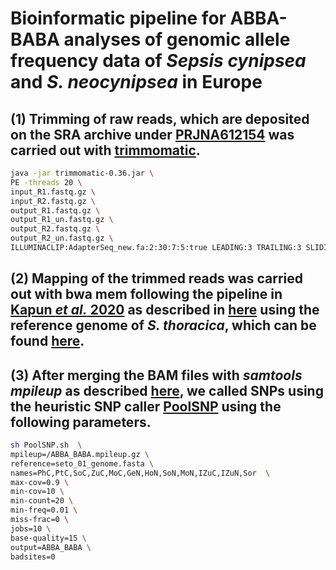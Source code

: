 # Bioinformatic pipeline for ABBA-BABA analyses of genomic allele frequency data of _Sepsis cynipsea_ and _S. neocynipsea_ in Europe

## (1) Trimming of raw reads, which are deposited on the SRA archive under [PRJNA612154](https://www.ncbi.nlm.nih.gov/bioproject?LinkName=biosample_bioproject&from_uid=14363816) was carried out with [trimmomatic](http://www.usadellab.org/cms/?page=trimmomatic).

```bash
java -jar trimmomatic-0.36.jar \
PE -threads 20 \
input_R1.fastq.gz \
input_R2.fastq.gz \
output_R1.fastq.gz \
output_R1_un.fastq.gz \
output_R2.fastq.gz \
output_R2_un.fastq.gz \
ILLUMINACLIP:AdapterSeq_new.fa:2:30:7:5:true LEADING:3 TRAILING:3 SLIDINGWINDOW:4:15 MINLEN:40
```

## (2) Mapping of the trimmed reads was carried out with bwa mem following the pipeline in [Kapun _et al._ 2020](https://academic.oup.com/mbe/article/37/9/2661/5837682) as described in [here](https://github.com/capoony/DrosEU_pipeline) using the reference genome of _S. thoracica_, which can be found [here](http://www.cgae.de/seto_01_genome_masked.fasta).

## (3) After merging the BAM files with _samtools mpileup_ as described [here](https://github.com/capoony/DrosEU_pipeline), we called SNPs using the heuristic SNP caller [PoolSNP](https://github.com/capoony/PoolSNP) using the following parameters.

```bash
sh PoolSNP.sh  \
mpileup=/ABBA_BABA.mpileup.gz \
reference=seto_01_genome.fasta \
names=PhC,PtC,SoC,ZuC,MoC,GeN,HoN,SoN,MoN,IZuC,IZuN,Sor  \
max-cov=0.9 \
min-cov=10 \
min-count=20 \
min-freq=0.01 \
miss-frac=0 \
jobs=10 \
base-quality=15 \
output=ABBA_BABA \
badsites=0
```
